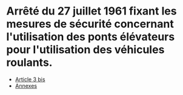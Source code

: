 # Arrêté du 27 juillet 1961 fixant les mesures de sécurité concernant l'utilisation des ponts élévateurs pour l'utilisation des véhicules roulants.

- [Article 3 bis](article-3-bis.md)
- [Annexes](annexes)

